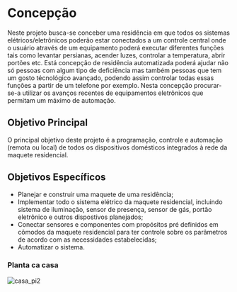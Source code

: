 # **Concepção**

Neste projeto busca-se conceber uma residência em que todos os sistemas elétricos/eletrônicos poderão estar conectados a um controle central onde o usuário através de um equipamento poderá executar diferentes funções tais como levantar persianas, acender luzes, controlar a temperatura, abrir portões etc. Está concepção de residência automatizada poderá ajudar não só pessoas com algum tipo de deficiência mas também pessoas que tem um gosto técnológico avançado, podendo assim controlar todas essas funções a partir de um telefone por exemplo. Nesta concepção procurar-se-a utilizar os avanços recentes de equipamentos eletrônicos que permitam um máximo de automação.

## **Objetivo Principal**

O principal objetivo deste projeto é a programação, controle e automação (remota ou local) de todos os dispositivos domésticos integrados à rede da maquete residencial.

## **Objetivos Específicos**

* Planejar e construir uma maquete de uma residência;
* Implementar todo o sistema elétrico da maquete residencial, incluindo sistema de iluminação, sensor de presença, sensor de gás, portão eletrônico e outros dispostivos planejados;
* Conectar sensores e componentes com propósitos pré definidos em cômodos da maquete residencial para ter controle sobre os parâmetros de acordo com as necessidades estabelecidas;
* Automatizar o sistema.

### Planta ca casa

![casa_pi2](https://user-images.githubusercontent.com/84546006/123334498-97a4f100-d519-11eb-99a3-097e580baff1.png)
